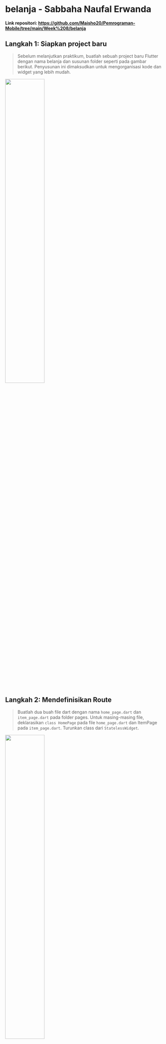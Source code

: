 # belanja - Sabbaha Naufal Erwanda

**Link repositori: https://github.com/Maisho20/Pemrograman-Mobile/tree/main/Week%208/belanja**

## Langkah 1: Siapkan project baru

> Sebelum melanjutkan praktikum, buatlah sebuah project baru Flutter dengan nama belanja dan susunan folder seperti pada gambar berikut. Penyusunan ini dimaksudkan untuk mengorganisasi kode dan widget yang lebih mudah.

<img src="ss\Screenshot 2023-10-19 084211.png" width="50%" height="50%">

## Langkah 2: Mendefinisikan Route

> Buatlah dua buah file dart dengan nama `home_page.dart` dan `item_page.dart` pada folder pages. Untuk masing-masing file, deklarasikan `class HomePage` pada file `home_page.dart` dan ItemPage pada `item_page.dart`. Turunkan class dari `StatelessWidget`.

<img src="ss\langkah 2.png" width="50%" height="50%">
<img src="ss\langkah 2-1.png" width="50%" height="50%">

## Langkah 3: Lengkapi Kode di main.dart

Setelah kedua halaman telah dibuat dan didefinisikan, bukalah file `main.dart`. Pada langkah ini anda akan mendefinisikan Route untuk kedua halaman tersebut. Definisi penamaan route harus bersifat unique. Halaman HomePage didefinisikan sebagai /. Dan halaman ItemPage didefinisikan sebagai /item. Untuk mendefinisikan halaman awal, anda dapat menggunakan `named argument initialRoute`.

<img src="ss\langkah 3.png" width="50%" height="50%">

## Langkah 4: Membuat data model

Sebelum melakukan perpindahan halaman dari `HomePage` ke `ItemPage`, dibutuhkan proses pemodelan data. Pada desain mockup, dibutuhkan dua informasi yaitu nama dan harga. Untuk menangani hal ini, buatlah sebuah file dengan nama `item.dart` dan letakkan pada folder models.

<img src="ss\langkah 4.png" width="50%" height="50%">

## Langkah 5: Lengkapi kode di class HomePage

Pada halaman `HomePage` terdapat `ListView` widget. Sumber data `ListView` diambil dari model List dari object Item.

<img src="ss\langkah 5.png" width="50%" height="50%">

## Langkah 6: Membuat ListView dan itemBuilder

Untuk menampilkan `ListView` pada praktikum ini digunakan `itemBuilder`. Data diambil dari definisi model yang telah dibuat sebelumnya. Untuk menunjukkan batas data satu dan berikutnya digunakan widget `Card`.

<img src="ss\langkah 6.png" width="50%" height="50%">

## Langkah 7: Menambahkan aksi pada ListView

Item pada ListView saat ini ketika ditekan masih belum memberikan aksi tertentu. Untuk menambahkan aksi pada ListView dapat digunakan widget `InkWell` atau `GestureDetector`. Perbedaan utamanya `InkWell` merupakan material widget yang memberikan efek ketika ditekan. Sedangkan `GestureDetector` bersifat umum dan bisa juga digunakan untuk gesture lain selain sentuhan. Pada praktikum ini akan digunakan widget `InkWell`

<img src="ss\langkah 7.png" width="50%" height="50%">

Hasil outputnya:

<img src="flutter_01.png" width="30%" height="30%">

# TUGAS

## Menambahkan atribut foto produk, stok, dan rating

<img src="ss\tambahan 1.png" width="50%" height="50%">
<img src="ss\tambahan 2.png" width="50%" height="50%">
<img src="ss\tambahan 3.png" width="50%" height="50%">

Hasil Output:

<img src="flutter_02.png" width="30%" height="30%">

# Modifikasi Grid View

<img src="flutter_03.png" width="50%" height="50%">

<img src="hasil.gif" width="50%" height="50%">
